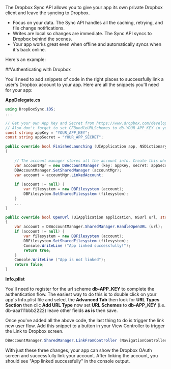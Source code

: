 The Dropbox Sync API allows you to give your app its own private Dropbox client and leave the syncing to Dropbox.

- Focus on your data. The Sync API handles all the caching, retrying, and file change notifications.
- Writes are local so changes are immediate. The Sync API syncs to Dropbox behind the scenes.
- Your app works great even when offline and automatically syncs when it's back online.

Here's an example:

##Authenticating with Dropbox

You'll need to add snippets of code in the right places to successfully link a user's Dropbox account to your app. Here are all the snippets you'll need for your app:

**AppDelegate.cs**

```csharp
using DropBoxSync.iOS;
...

// Get your own App Key and Secret from https://www.dropbox.com/developers/apps
// Also don't forget to set CFBundleURLSchemes to db-YOUR_APP_KEY in your Info.plist
const string appKey = "YOUR_APP_KEY";
const string appSecret = "YOUR_APP_SECRET";

public override bool FinishedLaunching (UIApplication app, NSDictionary options)
{
	
	// The account manager stores all the account info. Create this when your app launches
	var accountMgr = new DBAccountManager (key: appKey, secret: appSecret);
	DBAccountManager.SetSharedManager (accountMgr);
	var account = accountMgr.LinkedAccount;
	
	if (account != null) {
		var filesystem = new DBFilesystem (account);
		DBFilesystem.SetSharedFilesystem (filesystem);
	}	
	...
}

public override bool OpenUrl (UIApplication application, NSUrl url, string sourceApplication, NSObject annotation)
{
	var account = DBAccountManager.SharedManager.HandleOpenURL (url);
	if (account != null) {
		var filesystem = new DBFilesystem (account);
		DBFilesystem.SetSharedFilesystem (filesystem);
		Console.WriteLine ("App linked successfully!");
		return true;
	}
	Console.WriteLine ("App is not linked");
	return false;
}

```
**Info.plist**

You'll need to register for the url scheme **db-APP_KEY** to complete the authentication flow. The easiest way to do this is to double click on your app's Info.plist file and select the **Advanced Tab** then look for **URL Types Section** then clic **Add URL Type** now set **URL Schemes** to **db-APP_KEY** (i.e.	db-aaa111bbb2222) leave other fields **as is** then save.

Once you've added all the above code, the last thing to do is trigger the link new user flow. Add this snippet to a button in your View Controller to trigger the Link to Dropbox screen.

```csharp
DBAccountManager.SharedManager.LinkFromController (NavigationController)
```

With just these three changes, your app can show the Dropbox OAuth screen and successfully link your account. After linking the account, you should see "App linked successfully" in the console output.